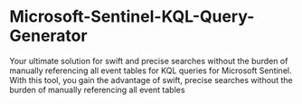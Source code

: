 # Microsoft-Sentinel-KQL-Query-Generator
Your ultimate solution for swift and precise searches without the burden of manually referencing all event tables for KQL queries for Microsoft Sentinel. With this tool, you gain the advantage of swift, precise searches without the burden of manually referencing all event tables
